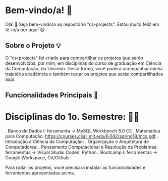 # Bem-vindo/a! 🎉
Olá! 👋 Seja bem-vindo/a ao repositório "cs-projects". Estou muito feliz em tê-lo/a por aqui! 😄

## Sobre o Projeto 💡
O "cs-projects" foi criado para compartilhar os projetos que serão desenvolvidos, por mim, em disciplinas do curso de graduação em Ciência da Computação, do Uniceub. 
Desta forma, você poderá acompanhar minha trajetória acadêmcia e também testar os projetos que serão compartilhados aqui.

## Funcionalidades Principais 🚀
# Disciplinas do 1o. Semestre: 👨‍💻
. Banco de Dados I: ferramenta -> MySQL Workbench 8.0 CE
. Matemática para Computação: https://courses.csail.mit.edu/6.042/spring18/mcs.pdf
. Introdução à Ciência da Computação: 
. Organização e Arquitetura de Computadores:
. Pensamento Computacional e Resolução de Problemas: ferramentas -> Visual Studio Coden, Python
. Bootcamp I: ferramentas -> Google Workspace, Git/Github

Para rodar os projetos, você precisará instalar as funcionalidades e ferramentas apresentadas acima.


